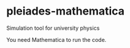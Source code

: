 # pleiades-mathematica
Simulation tool for university physics

You need Mathematica to run the code.
